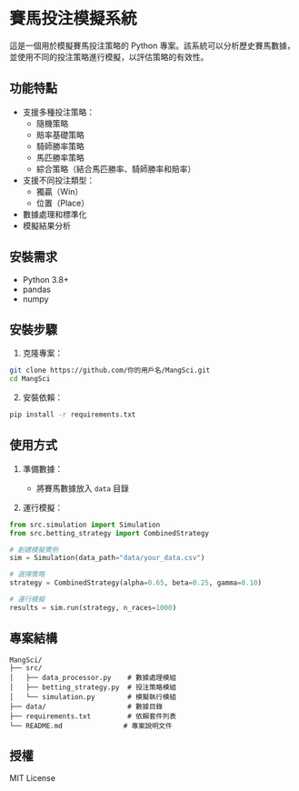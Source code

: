 # 賽馬投注模擬系統

這是一個用於模擬賽馬投注策略的 Python 專案。該系統可以分析歷史賽馬數據，並使用不同的投注策略進行模擬，以評估策略的有效性。

## 功能特點

- 支援多種投注策略：
  - 隨機策略
  - 賠率基礎策略
  - 騎師勝率策略
  - 馬匹勝率策略
  - 綜合策略（結合馬匹勝率、騎師勝率和賠率）
- 支援不同投注類型：
  - 獨贏（Win）
  - 位置（Place）
- 數據處理和標準化
- 模擬結果分析

## 安裝需求

- Python 3.8+
- pandas
- numpy

## 安裝步驟

1. 克隆專案：
```bash
git clone https://github.com/你的用戶名/MangSci.git
cd MangSci
```

2. 安裝依賴：
```bash
pip install -r requirements.txt
```

## 使用方式

1. 準備數據：
   - 將賽馬數據放入 `data` 目錄

2. 運行模擬：
```python
from src.simulation import Simulation
from src.betting_strategy import CombinedStrategy

# 創建模擬實例
sim = Simulation(data_path="data/your_data.csv")

# 選擇策略
strategy = CombinedStrategy(alpha=0.65, beta=0.25, gamma=0.10)

# 運行模擬
results = sim.run(strategy, n_races=1000)
```

## 專案結構

```
MangSci/
├── src/
│   ├── data_processor.py    # 數據處理模組
│   ├── betting_strategy.py  # 投注策略模組
│   └── simulation.py        # 模擬執行模組
├── data/                    # 數據目錄
├── requirements.txt         # 依賴套件列表
└── README.md               # 專案說明文件
```

## 授權

MIT License 